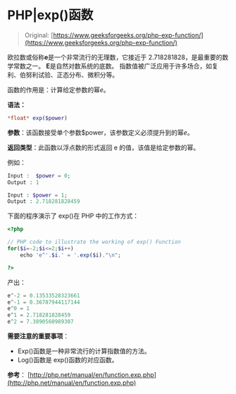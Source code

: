 # PHP|exp()函数

> Original: [https://www.geeksforgeeks.org/php-exp-function/](https://www.geeksforgeeks.org/php-exp-function/)

欧拉数或俗称**e**是一个非常流行的无理数，它接近于 2.718281828，是最重要的数学常数之一。 **E**是自然对数系统的底数。 指数值被广泛应用于许多场合，如复利、伯努利试验、正态分布、微积分等。

函数的作用是：计算给定参数的幂*e*。

**语法：**

```php
*float* exp($power)

```

**参数**：该函数接受单个参数$power，该参数定义必须提升到的幂*e*。

**返回类型**：此函数以浮点数的形式返回 e 的值，该值是给定参数的幂。

例如：

```php
Input :  $power = 0;
Output : 1

Input : $power = 1;
Output : 2.718281828459        

```

下面的程序演示了 exp()在 PHP 中的工作方式：

```php
<?php

// PHP code to illustrate the working of exp() Function 
for($i=-2;$i<=2;$i++)
    echo 'e^'.$i.' = '.exp($i)."\n";

?>
```

产出：

```php
e^-2 = 0.13533528323661
e^-1 = 0.36787944117144
e^0 = 1
e^1 = 2.718281828459
e^2 = 7.3890560989307

```

**需要注意的重要事项**：

*   Exp()函数是一种非常流行的计算指数值的方法。
*   Log()函数是 exp()函数的对应函数。

**参考**：
[http://php.net/manual/en/function.exp.php](http://php.net/manual/en/function.exp.php)